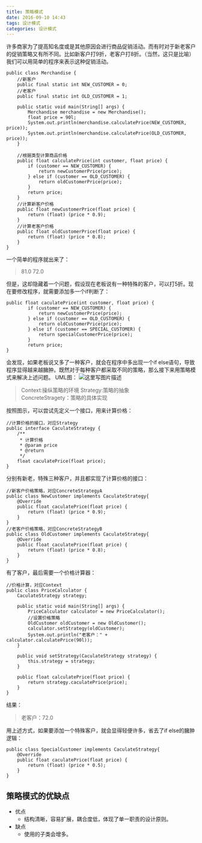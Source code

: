 ```yaml
---
title: 策略模式
date: 2016-09-10 14:43
tags: 设计模式
categories: 设计模式
---
```

许多商家为了提高知名度或是其他原因会进行商品促销活动。而有时对于新老客户的促销策略又有所不同。比如新客户打9折，老客户打8折。（当然，这只是比喻）我们可以用简单的程序来表示这种促销活动。

```
public class Merchandise {
	//新客户
	public final static int NEW_CUSTOMER = 0;
	//老客户
	public final static int OLD_CUSTOMER = 1;
	
	public static void main(String[] args) {
		Merchandise merchandise = new Merchandise();
		float price = 90l;
		System.out.println(merchandise.calculatePrice(NEW_CUSTOMER, price));
		System.out.println(merchandise.calculatePrice(OLD_CUSTOMER, price));
	}
	
	//根据类型计算商品价格
	public float calculatePrice(int customer, float price) {
		if (customer == NEW_CUSTOMER) {
			return newCustomerPrice(price);
		} else if (customer == OLD_CUSTOMER) {
			return oldCustomerPrice(price);
		}
		return price;
	}
	//计算新客户价格
	public float newCustomerPrice(float price) {
		return (float) (price * 0.9);
	}
	//计算老客户价格
	public float oldCustomerPrice(float price) {
		return (float) (price * 0.8);
	}
}
```
一个简单的程序就出来了：

> 81.0
72.0
<!--more-->
但是，这却隐藏着一个问题，假设现在老板说有一种特殊的客户，可以打5折。现在要修改程序，就需要添加多一个if判断了：

```
public float caculatePrice(int customer, float price) {
		if (customer == NEW_CUSTOMER) {
			return newCustomerPrice(price);
		} else if (customer == OLD_CUSTOMER) {
			return oldCustomerPrice(price);
		} else if (customer == SPECIAL_CUSTOMER) {
			return specialCustomerPrice(price);
		}
		return price;
}
```
会发现，如果老板说又多了一种客户，就会在程序中多出现一个if else语句，导致程序显得越来越臃肿。既然对于每种客户都采取不同的策略，那么接下来用策略模式来解决上述问题。
UML图：
![这里写图片描述](http://img.blog.csdn.net/20160910144111886)

> Context:操纵策略的环境 
> Strategy:策略的抽象  
> ConcreteStragety：策略的具体实现

按照图示，可以尝试先定义一个接口，用来计算价格：

```
//计算价格的接口，对应Strategy
public interface CaculateStrategy {
	/**
	 * 计算价格
	 * @param price
	 * @return
	 */
	float caculatePrice(float price);
}
```
分别有新老，特殊三种客户，并且都实现了计算价格的接口：

```
//新客户价格策略，对应ConcreteStrategyA
public class NewCustomer implements CaculateStrategy{
	@Override
	public float caculatePrice(float price) {
		return (float) (price * 0.9);
	}
}
//老客户价格策略，对应ConcreteStrategyB
public class OldCustomer implements CaculateStrategy{
	@Override
	public float caculatePrice(float price) {
		return (float) (price * 0.8);
	}
}
```
有了客户，最后需要一个价格计算器：

```
//价格计算，对应Context
public class PriceCalculator {
	CaculateStrategy strategy;
	
	public static void main(String[] args) {
		PriceCalculator calculator = new PriceCalculator();
		//设置价格策略
		OldCustomer oldCustomer = new OldCustomer();
		calculator.setStrategy(oldCustomer);
		System.out.println("老客户：" + calculator.calculatePrice(90l));
	}
	
	public void setStrategy(CaculateStrategy strategy) {
		this.strategy = strategy;
	}
	
	public float calculatePrice(float price) {
		return strategy.caculatePrice(price);
	}
}
```
结果：

> 老客户：72.0

用上述方式，如果要添加一个特殊客户，就会显得轻便许多，省去了if else的臃肿逻辑：

```
public class SpecialCustomer implements CaculateStrategy{
	@Override
	public float caculatePrice(float price) {
		return (float) (price * 0.5);
	}
}
```

策略模式的优缺点
--------

 - 优点
	 - 结构清晰，容易扩展，耦合度低，体现了单一职责的设计原则。
 - 缺点
	 - 使用的子类会增多。


